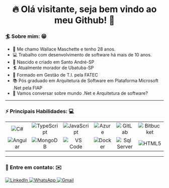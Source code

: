 <h1 align="center">🔥 Olá visitante, seja bem vindo ao meu Github! 🚀</h1>

<h3>🏄 Sobre mim: 😁</h3>
<ul>
 	<li>👋 Me chamo Wallace Maschette e tenho 28 anos.</li>
 	<li>💻 Trabalho com desenvolvimento de software há mais de 10 anos.</li>
	<li>📌 Nascido e criado em Santo André-SP</li>
	<li>🏄 Atualmente morador de Ubatuba-SP</li>
	<li>📕 Formado em Gestão de T.I. pela FATEC</li>
	<li>📚 Pós graduado em Arquitetura de Software em Plataforma Microsoft .Net pela FIAP</li>
	<li>💬 Vamos conversar sobre mundo .Net e Arquitetura de software?</li>
</ul>
<hr>
<h3>⚡ Principais Habilidades: 💻</h3>
<table>
	<tr>
		<td align="center">
			<img alt="C#" src="https://img.shields.io/badge/c%23%20-%23239120.svg?&style=plastic&logo=c-sharp&logoColor=white"/>
		</td>
		<td align="center">
			<img alt="TypeScript" src="https://img.shields.io/badge/typescript%20-%23007ACC.svg?&style=plastic&logo=typescript&logoColor=white"/>
		</td>
		<td align="center">
			<img alt="JavaScript" src="https://img.shields.io/badge/javascript%20-%23323330.svg?&style=plastic&logo=javascript&logoColor=%23F7DF1E"/>
		</td>
		<td align="center">
			<img alt="Azure" src="https://img.shields.io/badge/azure%20-%230072C6.svg?&style=plastic&logo=azure-devops&logoColor=white"/>
		</td>
		<td align="center">
			<img alt="GitLab" src="https://img.shields.io/badge/gitlab%20-%23181717.svg?&style=plastic&logo=gitlab&logoColor=white"/>
		</td>
		<td align="center">
			<img alt="Bitbucket" src="https://img.shields.io/badge/bitbucket%20-%230047B3.svg?&style=plastic&logo=bitbucket&logoColor=white"/>
		</td>
	</tr>
	<tr>
		<td align="center">
			<img alt="Angular" src="https://img.shields.io/badge/angular%20-%23DD0031.svg?&style=plastic&logo=angular&logoColor=white"/>
		</td>
		<td align="center">
			<img alt="MongoDB" src ="https://img.shields.io/badge/MongoDB-%234ea94b.svg?&style=plastic&logo=mongodb&logoColor=white"/>
		</td>
		<td align="center">
			<img alt="VS Code" src="https://img.shields.io/badge/Visual_Studio_Code-0078D4?style=plastic&logo=visual%20studio%20code&logoColor=white"/>
		</td>
		<td align="center">
			<img alt="Docker" src="https://img.shields.io/badge/Docker-2CA5E0?style=plastic&logo=docker&logoColor=white"/>
		</td>
		<td align="center">
			<img alt="Sql Server" src="https://img.shields.io/badge/Microsoft_SQL_Server-CC2927?style=plastic&logo=microsoft-sql-server&logoColor=white"/>
		</td>		
		<td align="center">
			<img alt="HTML5" src="https://img.shields.io/badge/html5%20-%23E34F26.svg?&style=plastic&logo=html5&logoColor=white"/>
		</td>	
	</tr>
</table>


<hr>
<h3>📱 Entre em contato: ✉️</h3>
<a href="https://www.linkedin.com/in/wallace-maschette/">
	<img alt="LinkedIn" src="https://img.shields.io/badge/linkedin%20-%230077B5.svg?&style=for-the-badge&logo=linkedin&logoColor=white" />
</a>
<a href="https://api.whatsapp.com/sendphone=5511990007199&text=Olá%20Wallace,%20tudo%20bem?Podemos%20conversar?">
	<img alt="WhatsApp" src="https://img.shields.io/badge/WhatsApp-25D366?style=for-the-badge&logo=whatsapp&logoColor=white" />
</a>
<a href="mailto:wmaschette@gmail.com?subject=Olá%20Wallace,%20tudo%20bem?Podemos%20conversar?">
	<img alt="Gmail" src="https://img.shields.io/badge/Gmail-D14836?style=for-the-badge&logo=gmail&logoColor=white" />
</a>
